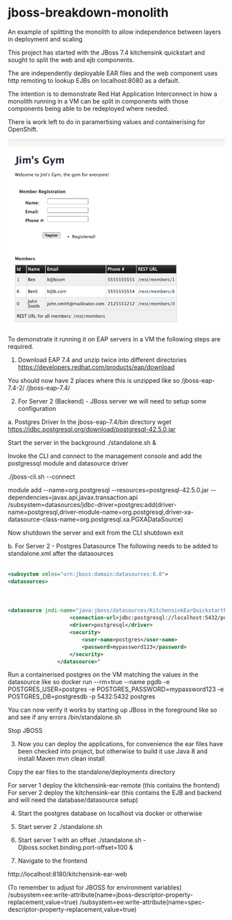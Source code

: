 # jboss-breakdown-monolith
An example of splitting the monolith to allow independence between layers in deployment and scaling


This project has started with the JBoss 7.4 kitchensink quickstart and sought to split the web and ejb components. 

The are independently deployable EAR files and the web component uses http remoting to lookup EJBs on localhost:8080 as
a default.

The intention is to demonstrate Red Hat Application Interconnect in how a monolith running in a VM can be split in components with those components being able to be redeployed where needed.

There is work left to do in paramertising values and containerising for OpenShift.

![Front screen](frontscreen.png)


To demonstrate it running it on EAP servers in a VM the following steps are required.

1. Download EAP 7.4 and unzip twice into different directories
https://developers.redhat.com/products/eap/download

You should now have 2 places where this is unzipped like so
/jboss-eap-7.4-2/
/jboss-eap-7.4/

2. For Server 2 (Backend) - JBoss server we will need to setup some configuration 

a. Postgres Driver
In the jboss-eap-7.4/bin directory
wget https://jdbc.postgresql.org/download/postgresql-42.5.0.jar

Start the server in the background
./standalone.sh &

Invoke the CLI and connect to the management console and add the postgressql module and datasource driver

./jboss-cli.sh --connect

module add --name=org.postgresql --resources=postgresql-42.5.0.jar --dependencies=javax.api,javax.transaction.api
/subsystem=datasources/jdbc-driver=postgres:add(driver-name=postgresql,driver-module-name=org.postgresql,driver-xa-datasource-class-name=org.postgresql.xa.PGXADataSource)


Now shutdown the server and exit from the CLI
shutdown
exit

b. For Server 2 - Postgres Datasource
The following needs to be added to standalone.xml after the datasources 

```xml

<subsystem xmlns="urn:jboss:domain:datasources:6.0">
<datasources>



<datasource jndi-name="java:jboss/datasources/KitchensinkEarQuickstartPGDS" pool-name="kitchensink-quickstartpg" enabled="true" use-java-context="true">
                    <connection-url>jdbc:postgresql://localhost:5432/postgresdb</connection-url>
                    <driver>postgresql</driver>
                    <security>
                        <user-name>postgres</user-name>
                        <password>mypassword123</password>
                    </security>
                </datasource>"

```

Run a containerised postgres on the VM matching the values in the datasource like so
docker run --rm=true --name pgdb -e POSTGRES_USER=postgres -e POSTGRES_PASSWORD=mypassword123 -e POSTGRES_DB=postgresdb -p 5432:5432 postgres

You can now verify it works by starting up JBoss in the foreground like so and see if any errors
/bin/standalone.sh 

Stop JBOSS

3. Now you can deploy the applications, for convenience the ear files have been checked into project, but otherwise to build it 
use Java 8 and install Maven
mvn clean install

Copy the ear files to the standalone/deployments directory

For server 1 deploy the kitchensink-ear-remote (this contains the frontend)
For server 2 deploy the kitchensink-ear (this contains the EJB and backend and will need the database/datasource setup)

4. Start the postgres database on localhost via docker or otherwise

5. Start server 2
./standalone.sh


6. Start server 1 with an offset
./standalone.sh -Djboss.socket.binding.port-offset=100 &

7. Navigate to the frontend 

http://localhost:8180/kitchensink-ear-web



(To remember to adjust for JBOSS for environment variables)
/subsystem=ee:write-attribute(name=jboss-descriptor-property-replacement,value=true)
/subsystem=ee:write-attribute(name=spec-descriptor-property-replacement,value=true)

   
   
